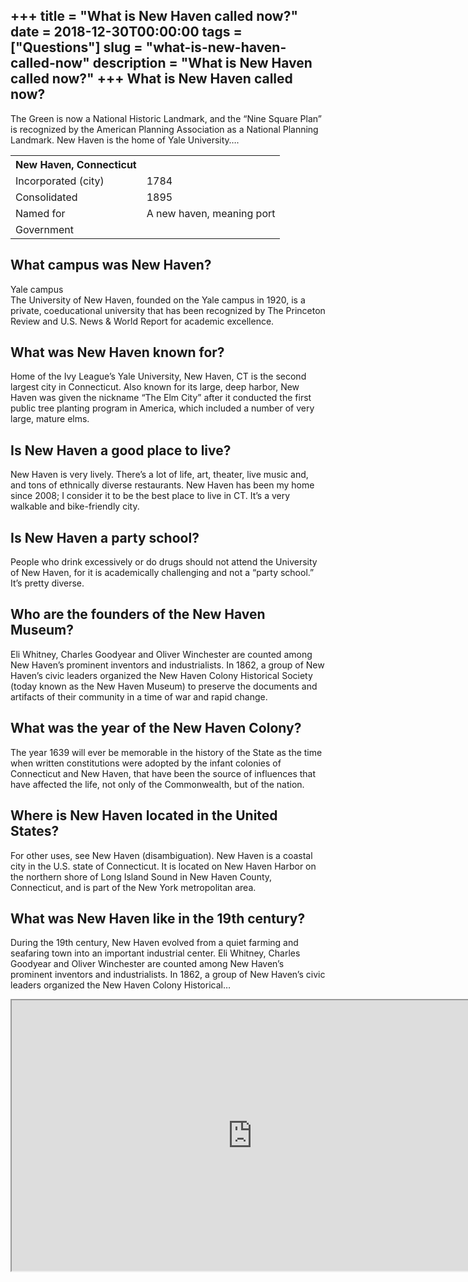 +++
title = "What is New Haven called now?"
date = 2018-12-30T00:00:00
tags = ["Questions"]
slug = "what-is-new-haven-called-now"
description = "What is New Haven called now?"
+++
What is New Haven called now?
-----------------------------

The Green is now a National Historic Landmark, and the “Nine Square Plan” is recognized by the American Planning Association as a National Planning Landmark. New Haven is the home of Yale University….

<table><tr><th>New Haven, Connecticut</th></tr><tr><td>Incorporated (city)</td><td>1784</td></tr><tr><td>Consolidated</td><td>1895</td></tr><tr><td>Named for</td><td>A new haven, meaning port</td></tr><tr><td>Government</td></tr></table>

What campus was New Haven?
--------------------------

Yale campus  
The University of New Haven, founded on the Yale campus in 1920, is a private, coeducational university that has been recognized by The Princeton Review and U.S. News &amp; World Report for academic excellence.

What was New Haven known for?
-----------------------------

Home of the Ivy League’s Yale University, New Haven, CT is the second largest city in Connecticut. Also known for its large, deep harbor, New Haven was given the nickname “The Elm City” after it conducted the first public tree planting program in America, which included a number of very large, mature elms.

Is New Haven a good place to live?
----------------------------------

New Haven is very lively. There’s a lot of life, art, theater, live music and, and tons of ethnically diverse restaurants. New Haven has been my home since 2008; I consider it to be the best place to live in CT. It’s a very walkable and bike-friendly city.

Is New Haven a party school?
----------------------------

People who drink excessively or do drugs should not attend the University of New Haven, for it is academically challenging and not a “party school.” It’s pretty diverse.

Who are the founders of the New Haven Museum?
---------------------------------------------

Eli Whitney, Charles Goodyear and Oliver Winchester are counted among New Haven’s prominent inventors and industrialists. In 1862, a group of New Haven’s civic leaders organized the New Haven Colony Historical Society (today known as the New Haven Museum) to preserve the documents and artifacts of their community in a time of war and rapid change.

What was the year of the New Haven Colony?
------------------------------------------

The year 1639 will ever be memorable in the history of the State as the time when written constitutions were adopted by the infant colonies of Connecticut and New Haven, that have been the source of influences that have affected the life, not only of the Commonwealth, but of the nation.

Where is New Haven located in the United States?
------------------------------------------------

For other uses, see New Haven (disambiguation). New Haven is a coastal city in the U.S. state of Connecticut. It is located on New Haven Harbor on the northern shore of Long Island Sound in New Haven County, Connecticut, and is part of the New York metropolitan area.

What was New Haven like in the 19th century?
--------------------------------------------

During the 19th century, New Haven evolved from a quiet farming and seafaring town into an important industrial center. Eli Whitney, Charles Goodyear and Oliver Winchester are counted among New Haven’s prominent inventors and industrialists. In 1862, a group of New Haven’s civic leaders organized the New Haven Colony Historical…

<iframe allow="accelerometer; autoplay; clipboard-write; encrypted-media; gyroscope; picture-in-picture" allowfullscreen="" class="__youtube_prefs__  epyt-is-override  no-lazyload" data-no-lazy="1" data-origheight="433" data-origwidth="770" data-skipgform_ajax_framebjll="" height="433" id="_ytid_90445" loading="lazy" src="https://www.youtube.com/embed/-mpLAFYR9Vo?enablejsapi=1&autoplay=0&cc_load_policy=0&cc_lang_pref=&iv_load_policy=1&loop=0&modestbranding=0&rel=1&fs=1&playsinline=0&autohide=2&theme=dark&color=red&controls=1&" title="YouTube player" width="770"></iframe>